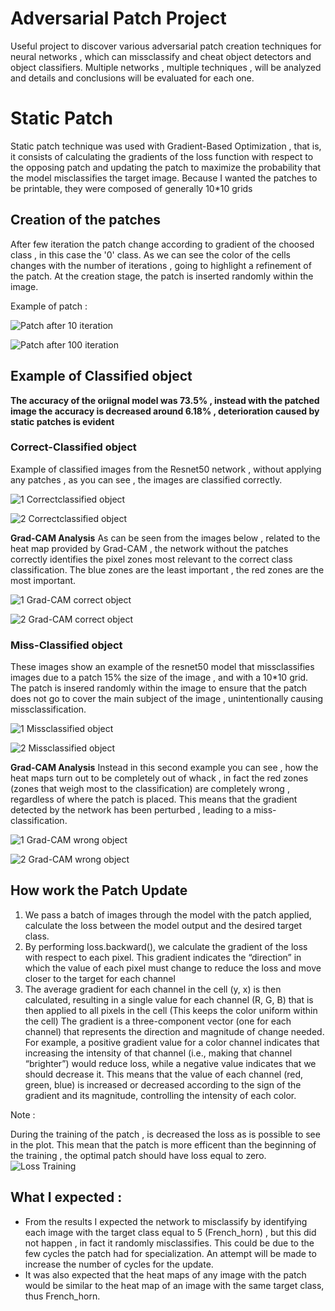 ﻿# Adversarial Patch Project 

Useful project to discover various adversarial patch creation techniques for neural networks , which can missclassify and cheat object detectors and object classifiers. Multiple networks , multiple techniques , will be analyzed and details and conclusions will be evaluated for each one.


# Static Patch

Static patch technique was used with Gradient-Based Optimization , that is, it consists of calculating the gradients of the loss function with respect to the opposing patch and updating the patch to maximize the probability that the model misclassifies the target image. 
Because I wanted the patches to be printable, they were composed of generally 10*10 grids

## Creation of the patches
After few iteration the patch change according to gradient of the choosed class , in this case the '0' class. As we can see the color of the cells changes with the number of iterations , going to highlight a refinement of the patch. At the creation stage, the patch is inserted randomly within the image.

Example of patch : 

![Patch after 10 iteration](img/patch10.png)

![Patch after 100 iteration](img/patch200.png)

## Example of Classified object

**The accuracy of the oriignal model was 73.5% ,  instead with the patched image the accuracy is decreased around 6.18% , deterioration caused by static patches is evident**

### Correct-Classified object
Example of classified images from the Resnet50 network , without applying any patches , as you can see , the images are classified correctly.

![1 Correctclassified object](img/1corr.png)

![2 Correctclassified object](img/2corr.png)

**Grad-CAM Analysis**
As can be seen from the images below , related to the heat map provided by Grad-CAM , the network without the patches correctly identifies the pixel zones most relevant to the correct class classification. The blue zones are the least important , the red zones are the most important.

![1 Grad-CAM correct object](img/corr_grad_1.png)

![2 Grad-CAM correct object](img/corr_grad_2.png)

### Miss-Classified object
These images show an example of the resnet50 model that missclassifies images due to a patch 15% the size of the image , and with a 10*10 grid. The patch is insered randomly within the image to ensure that the patch does not go to cover the main subject of the image , unintentionally causing missclassification.

![1 Missclassified object](img/1miss.png)

![2 Missclassified object](img/2miss.png)

**Grad-CAM Analysis**
Instead in this second example you can see , how the heat maps turn out to be completely out of whack , in fact the red zones (zones that weigh most to the classification) are completely wrong , regardless of where the patch is placed. This means that the gradient detected by the network has been perturbed , leading to a miss-classification.

![1 Grad-CAM wrong object](img/wrong_grad_1.png)

![2 Grad-CAM wrong object](img/wrong_grad_2.png)

## How work the Patch Update

1. We pass a batch of images through the model with the patch applied, calculate the loss between the model output and the desired target class.
2. By performing loss.backward(), we calculate the gradient of the loss with respect to each pixel. This gradient indicates the “direction” in which the value of each pixel must change to reduce the loss and move closer to the target for each channel 
3. The average gradient for each channel in the cell (y, x) is then calculated, resulting in a single value for each channel (R, G, B) that is then applied to all pixels in the cell (This keeps the color uniform within the cell)
The gradient is a three-component vector (one for each channel) that represents the direction and magnitude of change needed. For example, a positive gradient value for a color channel indicates that increasing the intensity of that channel (i.e., making that channel “brighter”) would reduce loss, while a negative value indicates that we should decrease it.
This means that the value of each channel (red, green, blue) is increased or decreased according to the sign of the gradient and its magnitude, controlling the intensity of each color.

Note : 

During the training of the patch , is decreased the loss as is possible to see in the plot. This mean that the patch is more efficent than the beginning of the training , the optimal patch should have loss equal to zero.
![Loss Training](img/loss_over_iteration.png)

## What I expected :
- From the results I expected the network to misclassify by identifying each image with the target class equal to 5 (French_horn) , but this did not happen , in fact it randomly misclassifies. This could be due to the few cycles the patch had for specialization. An attempt will be made to increase the number of cycles for the update.
- It was also expected that the heat maps of any image with the patch would be similar to the heat map of an image with the same target class, thus French_horn. 






